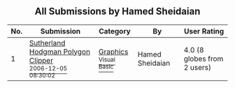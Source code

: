 ﻿<div align="center">

## All Submissions by Hamed Sheidaian

</div>

No.  | Submission | Category | By   | User Rating
---- | ---------- | -------- | ---- | -----------
1 | [Sutherland Hodgman Polygon Clipper<br /><sup>2006-12-05 08:30:02</sup>](https://github.com/Planet-Source-Code/hamed-sheidaian-sutherland-hodgman-polygon-clipper__1-67293) | [Graphics<br /><sup>Visual Basic</sup>](../ByCategory/graphics__1-46.md) | Hamed Sheidaian | 4.0 (8 globes from 2 users)
